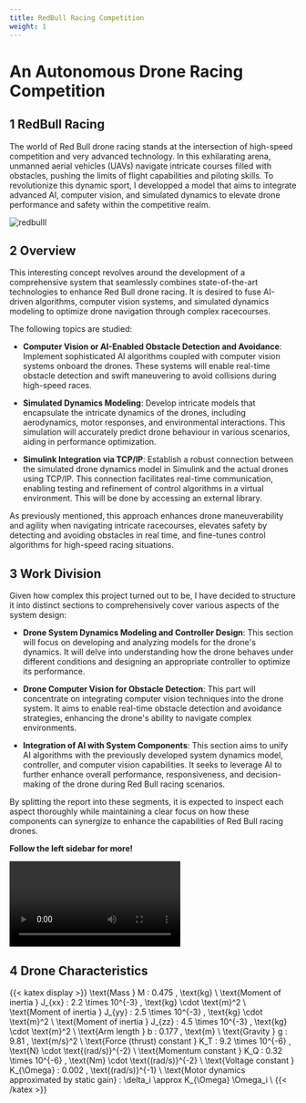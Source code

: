 ```yaml
---
title: RedBull Racing Competition
weight: 1
---
```


# **An Autonomous Drone Racing Competition**

## 1 RedBull Racing 

The world of Red Bull drone racing stands at the intersection of high-speed competition and very advanced technology. In this exhilarating arena, unmanned aerial vehicles (UAVs) navigate intricate courses filled with obstacles, pushing the limits of flight capabilities and piloting skills. To revolutionize this dynamic sport, I developped a model that aims to integrate advanced AI, computer vision, and simulated dynamics to elevate drone performance and safety within the competitive realm.

![redbulll](https://www.dronetrest.com/uploads/db5290/original/2X/f/fbcf6fcd68bc57fac9f38ce5148e43f1cb95b926.png)

## 2 Overview

This interesting concept revolves around the development of a comprehensive system that seamlessly combines state-of-the-art technologies to enhance Red Bull drone racing. It is desired to fuse AI-driven algorithms, computer vision systems, and simulated dynamics modeling to optimize drone navigation through complex racecourses.

The following topics are studied:

- **Computer Vision or AI-Enabled Obstacle Detection and Avoidance**: Implement sophisticated AI algorithms coupled with computer vision systems onboard the drones. These systems will enable real-time obstacle detection and swift maneuvering to avoid collisions during high-speed races.

- **Simulated Dynamics Modeling**: Develop intricate models that encapsulate the intricate dynamics of the drones, including aerodynamics, motor responses, and environmental interactions. This simulation will accurately predict drone behaviour in various scenarios, aiding in performance optimization.

- **Simulink Integration via TCP/IP**: Establish a robust connection between the simulated drone dynamics model in Simulink and the actual drones using TCP/IP. This connection facilitates real-time communication, enabling testing and refinement of control algorithms in a virtual environment. This will be done by accessing an external library.

As previously mentioned, this approach enhances drone maneuverability and agility when navigating intricate racecourses, elevates safety by detecting and avoiding obstacles in real time, and fine-tunes control algorithms for high-speed racing situations.

## 3 Work Division

Given how complex this project turned out to be, I have decided to structure it into distinct sections to comprehensively cover various aspects of the system design:

- **Drone System Dynamics Modeling and Controller Design**: This section will focus on developing and analyzing models for the drone's dynamics. It will delve into understanding how the drone behaves under different conditions and designing an appropriate controller to optimize its performance.

- **Drone Computer Vision for Obstacle Detection**: This part will concentrate on integrating computer vision techniques into the drone system. It aims to enable real-time obstacle detection and avoidance strategies, enhancing the drone's ability to navigate complex environments.

- **Integration of AI with System Components**: This section aims to unify AI algorithms with the previously developed system dynamics model, controller, and computer vision capabilities. It seeks to leverage AI to further enhance overall performance, responsiveness, and decision-making of the drone during Red Bull racing scenarios.

By splitting the report into these segments, it is expected to inspect each aspect thoroughly while maintaining a clear focus on how these components can synergize to enhance the capabilities of Red Bull racing drones.

**Follow the left sidebar for more!**

![video](https://live.staticflickr.com/video/53348427716/d8e61cc9f6/360p.mp4?s=eyJpIjo1MzM0ODQyNzcxNiwiZSI6MTcwMDY1Mzk3MiwicyI6IjE1ZThjNzlhNzZiNjc5NDNmODRmYTBiZTNjODg3NjU0MTIxMWFiNzEiLCJ2IjoxfQ)



## 4 Drone Characteristics

{{< katex display >}}
\text{Mass } M : 0.475 \, \text{kg} \\
\text{Moment of inertia } J_{xx} : 2.2 \times 10^{-3} \, \text{kg} \cdot \text{m}^2 \\
\text{Moment of inertia } J_{yy} : 2.5 \times 10^{-3} \, \text{kg} \cdot \text{m}^2 \\
\text{Moment of inertia } J_{zz} : 4.5 \times 10^{-3} \, \text{kg} \cdot \text{m}^2 \\
\text{Arm length } b : 0.177 \, \text{m} \\
\text{Gravity } g : 9.81 \, \text{m/s}^2 \\
\text{Force (thrust) constant } K_T : 9.2 \times 10^{-6} \, \text{N} \cdot \text{(rad/s)}^{-2} \\
\text{Momentum constant } K_Q : 0.32 \times 10^{-6} \, \text{Nm} \cdot \text{(rad/s)}^{-2} \\
\text{Voltage constant } K_{\Omega} : 0.002 \, \text{(rad/s)}^{-1} \\
\text{Motor dynamics approximated by static gain} : \delta_i \approx K_{\Omega} \Omega_i \\
{{< /katex >}}
